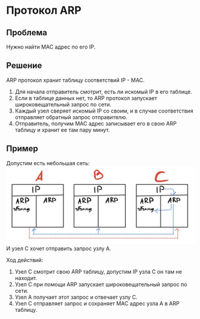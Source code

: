 # Протокол ARP
## Проблема 
Нужно найти MAC адрес по его IP.
## Решение
ARP протокол хранит таблицу соответствий IP - MAC.  
1) Для начала отправитель смотрит, есть ли искомый IP в его таблице. 
2) Если в таблице данных нет, то ARP протокол запускает широковещательный запрос по сети. 
3) Каждый узел сверяет искомый IP со своим, и в случае соответствия отправляет обратный 
запрос отправителю.
4) Отправитель, получим MAC адрес записывает его в свою ARP таблицу и хранит ее там пару минут.
## Пример 
Допустим есть небольшая сеть:
![ip_classes.png](../../../../img/computer_network/protocols/ARP_example.png)  
И узел C хочет отправить запрос узлу А.

Ход действий:
1) Узел C смотрит свою ARP таблицу, допустим IP узла С он там не находит.
2) Узел С при помощи ARP запускает широковещательный запрос по сети.
3) Узел А получает этот запрос и отвечает узлу С.
4) Узел C отправляет запрос и сохраняет MAC адрес узла А в ARP таблицу.